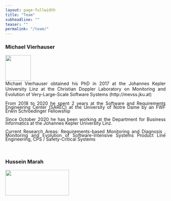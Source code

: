 ```yaml
---
layout: page-fullwidth
title: "Team"
subheadline: ""
teaser: ""
permalink: "/team/"
---
```



### Michael Vierhauser
<p style="line-height:85%"/>


<div class="row">
    <div class="small-2 columns">
     <img src="https://se.jku.at/wp-content/uploads/2019/09/UnivAss-michael.jpg" height="80" alt="">
    </div><!-- /.medium-4.columns -->
    <div class="large-10 columns">
<div align="justify">     
Michael Vierhauser obtained his PhD in 2017 at the Johannes Kepler University Linz at the Christian Doppler Laboratory on Monitoring and Evolution of Very-Large-Scale Software Systems (http://mevss.jku.at)
<p style="line-height:85%"/>
From 2018 to 2020 he spent 2 years at the Software and Requirements Engineering Center (SAREC) at the University of Notre Dame by an FWF Erwin Schroedinger Fellowship
<p style="line-height:85%"/>
Since October 2020 he has been working at the Department for Business Informatics at the Johannes Kepler University Linz.
<p style="line-height:85%"/>
Current Research Areas: Requirements-based Monitoring and Diagnosis , Monitoring and Evolution of Software-Intensive Systems Product Line Engineering, CPS / Safety-Critical Systems
</div>
    </div><!-- /.medium-4.columns -->

</div><!-- /.row -->

<br>


### Hussein Marah
<p style="line-height:85%"/>
<div class="row">
    <div class="large-2 columns" align="center">
      <img src="{{ site.urlimg }}hmarah.jpg" height="80" width="200" alt="">
    </div><!-- /.medium-4.columns -->
    <div class="large-6 columns">
<div align="justify">     

</div>
    </div><!-- /.medium-4.columns -->

</div><!-- /.row -->